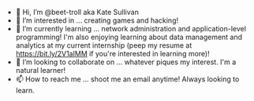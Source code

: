 - 👋 Hi, I’m @beet-troll aka Kate Sullivan
- 👀 I’m interested in ... creating games and hacking!
- 🌱 I’m currently learning ... network administration and application-level programming! I'm also enjoying learning about data management and analytics at my current internship (peep my resume at https://bit.ly/2V1aIMM if you're interested in learning more)!
- 💞️ I’m looking to collaborate on ... whatever piques my interest. I'm a natural learner!
- 📫 How to reach me ... shoot me an email anytime! Always looking to learn.

<!---
beet-troll/beet-troll is a ✨ special ✨ repository because its `README.md` (this file) appears on your GitHub profile.
You can click the Preview link to take a look at your changes.
--->
